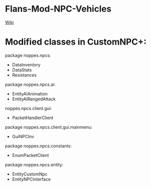 # Flans-Mod-NPC-Vehicles

[Wiki](https://github.com/AntonIT99/Flans-Mod-NPC-Vehicles/wiki/Flan's-Mod-NPC-Vehicles-Wiki)

# Modified classes in CustomNPC+:

package noppes.npcs:
- DataInventory
- DataStats
- Resistances

package noppes.npcs.ai:
- EntityAIAnimation
- EntityAIRangedAttack

noppes.npcs.client.gui:
- PacketHandlerClient

package noppes.npcs.client.gui.mainmenu:
- GuiNPCInv

package noppes.npcs.constants:
- EnumPacketClient

package noppes.npcs.entity:
- EntityCustomNpc
- EntityNPCInterface
